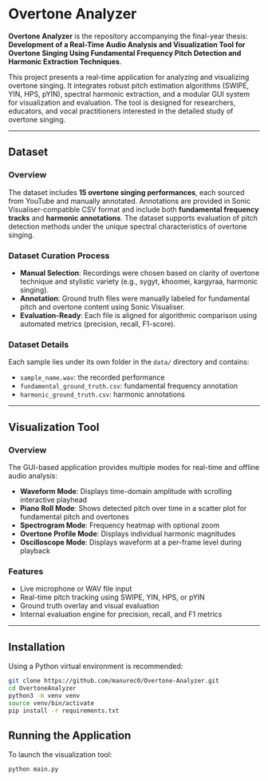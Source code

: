 # Overtone Analyzer

**Overtone Analyzer** is the repository accompanying the final-year thesis:  
**Development of a Real-Time Audio Analysis and Visualization Tool for Overtone Singing Using Fundamental Frequency Pitch Detection and Harmonic Extraction Techniques**.

This project presents a real-time application for analyzing and visualizing overtone singing. It integrates robust pitch estimation algorithms (SWIPE, YIN, HPS, pYIN), spectral harmonic extraction, and a modular GUI system for visualization and evaluation. The tool is designed for researchers, educators, and vocal practitioners interested in the detailed study of overtone singing.

---

## Dataset

### Overview

The dataset includes **15 overtone singing performances**, each sourced from YouTube and manually annotated. Annotations are provided in Sonic Visualiser-compatible CSV format and include both **fundamental frequency tracks** and **harmonic annotations**. The dataset supports evaluation of pitch detection methods under the unique spectral characteristics of overtone singing.

### Dataset Curation Process

- **Manual Selection**: Recordings were chosen based on clarity of overtone technique and stylistic variety (e.g., sygyt, khoomei, kargyraa, harmonic singing).
- **Annotation**: Ground truth files were manually labeled for fundamental pitch and overtone content using Sonic Visualiser.
- **Evaluation-Ready**: Each file is aligned for algorithmic comparison using automated metrics (precision, recall, F1-score).

### Dataset Details

Each sample lies under its own folder in the `data/` directory and contains:
- `sample_name.wav`: the recorded performance
- `fundamental_ground_truth.csv`: fundamental frequency annotation
- `harmonic_ground_truth.csv`: harmonic annotations

---

## Visualization Tool

### Overview

The GUI-based application provides multiple modes for real-time and offline audio analysis:

- **Waveform Mode**: Displays time-domain amplitude with scrolling interactive playhead
- **Piano Roll Mode**: Shows detected pitch over time in a scatter plot for fundamental pitch and overtones
- **Spectrogram Mode**: Frequency heatmap with optional zoom
- **Overtone Profile Mode**: Displays individual harmonic magnitudes
- **Oscilloscope Mode**: Displays waveform at a per-frame level during playback

### Features

- Live microphone or WAV file input
- Real-time pitch tracking using SWIPE, YIN, HPS, or pYIN
- Ground truth overlay and visual evaluation
- Internal evaluation engine for precision, recall, and F1 metrics

---

## Installation

Using a Python virtual environment is recommended:

```bash
git clone https://github.com/manurec0/Overtone-Analyzer.git
cd OvertoneAnalyzer
python3 -m venv venv
source venv/bin/activate
pip install -r requirements.txt
```
## Running the Application

To launch the visualization tool:

```bash
python main.py
```

